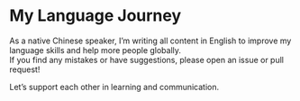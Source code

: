 # My Language Journey

As a native Chinese speaker, I’m writing all content in English to improve my language skills and help more people globally.  
If you find any mistakes or have suggestions, please open an issue or pull request!

Let’s support each other in learning and communication.
